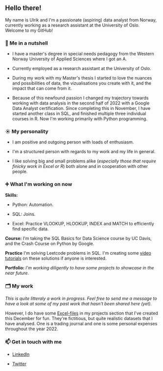 ## Hello there!
My name is Ulrik and I'm a passionate (aspiring) data analyst from Norway, currently working as a research assistant at the University of Oslo. Welcome to my GitHub!



### 🥥  Me in a nutshell
  
- I have a master's degree in special needs pedagogy from the Western Norway University of Applied Sciences where I got an A. 

- Currently employed as a research assistant at the University of Oslo. 
 
- During my work with my Master's thesis I started to love the nuances and possibilities of data, the vizualisations you create with it, and the impact that can come from it. 

- Because of this newfound passion I changed my trajectory towards working with data analysis in the second half of 2022 with a Google Data Analyst certification. Since completing this in November, I have started another class in SQL, and finished multiple three individual courses in R. Now I'm working primarily with Python programming. 

### ☀️ My personality  
- I am positive and outgoing person with loads of enthusiasm. 

- I'm a structured person with regards to my work and my life in general. 

- I like solving big and small problems alike (_especially those that require finicky work in Excel or R_) both alone and in cooperation with other people. 
 

### ➕ What I'm working on now
**Skills:** 
- Python: Automation.

- SQL: Joins. 

- Excel: Practice VLOOKUP, HLOOKUP, INDEX and MATCH to efficiently find specific data. 

**Course:** I'm  taking the SQL Basics for Data Science course by UC Davis, and the Crash Course on Python by Google. 

**Practice** I'm solving Leetcode problems in SQL. I'm creating some [video tutorials](https://www.youtube.com/channel/UC1VJJHJPCkeOqn01ES3qwGQ) on these solutions if anyone is interested. 

**Portfolio:** _I'm working diligently to have some projects to showcase in the near future._


### 🗂 My work
 _This is quite litteraly a work in progress. Feel free to send me a message to have a look at some of my past work that hasn't been shared here (yet)._

However, I do have some [Excel-files](https://github.com/UlrikDaae/Projects) in my projects section that I've created this December for fun. They're fictitious, but quite realistic datasets that I have analysed. One is a trading journal and one is some personal expenses throughout the year 2022. 


### 📫 Get in touch with me

- [LinkedIn](https://www.linkedin.com/in/ulrik-daae/)

- [Twitter](https://twitter.com/UlrikDaae)
